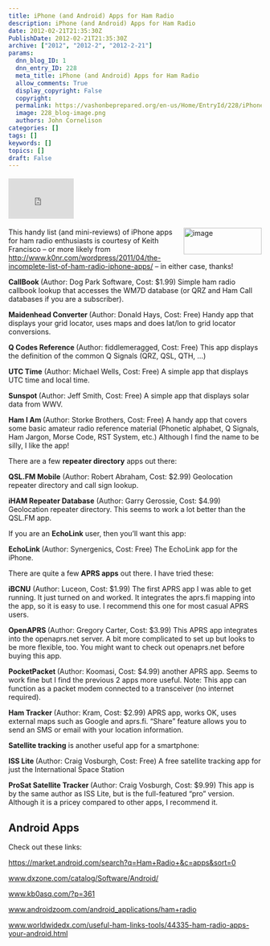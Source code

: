 ```yaml
---
title: iPhone (and Android) Apps for Ham Radio
description: iPhone (and Android) Apps for Ham Radio
date: 2012-02-21T21:35:30Z
PublishDate: 2012-02-21T21:35:30Z
archive: ["2012", "2012-2", "2012-2-21"]
params:
  dnn_blog_ID: 1
  dnn_entry_ID: 228
  meta_title: iPhone (and Android) Apps for Ham Radio
  allow_comments: True
  display_copyright: False
  copyright:
  permalink: https://vashonbeprepared.org/en-us/Home/EntryId/228/iPhone-and-Android-Apps-for-Ham-Radio
  image: 228_blog-image.png
  authors: John Cornelison
categories: []
tags: []
keywords: []
topics: []
draft: False
---
```


<div class="wlWriterHeaderFooter" style="float:none; margin:0px; padding:4px 0px 4px 0px;"><iframe src="http://www.facebook.com/widgets/like.php?href=http://vashonbeprepared.com/News/Blogs/tabid/146/EntryId/228/iPhone-and-Android-Apps-for-Ham-Radio.aspx" scrolling="no" frameborder="0" style="border:none; width:130px; height:80px"></iframe></div><p><a href="./images/228/iPhone-Apps-for-Ham-Radio_BB1A-image_2.png"><img style="background-image: none; border-bottom: 0px; border-left: 0px; padding-left: 0px; padding-right: 0px; display: inline; float: right; border-top: 0px; border-right: 0px; padding-top: 0px" title="image" border="0" alt="image" align="right" src="./images/228/iPhone-Apps-for-Ham-Radio_BB1A-image_thumb.png" width="155" height="53" /></a>This handy list (and mini-reviews) of iPhone apps for ham radio enthusiasts is courtesy of Keith Francisco – or more likely from <a title="http://www.k0nr.com/wordpress/2011/04/the-incomplete-list-of-ham-radio-iphone-apps/" href="http://www.k0nr.com/wordpress/2011/04/the-incomplete-list-of-ham-radio-iphone-apps/">http://www.k0nr.com/wordpress/2011/04/the-incomplete-list-of-ham-radio-iphone-apps/</a> – in either case, thanks! </p>  <p><strong>CallBook </strong>(Author: Dog Park Software, Cost: $1.99) Simple ham radio callbook lookup that accesses the WM7D database (or QRZ and Ham Call databases if you are a subscriber).</p>  <p><strong>Maidenhead Converter </strong>(Author: Donald Hays, Cost: Free) Handy app that displays your grid locator, uses maps and does lat/lon to grid locator conversions.</p>  <p><strong>Q Codes Reference </strong>(Author: fiddlemeragged, Cost: Free) This app displays the definition of the common Q Signals (QRZ, QSL, QTH, …)</p>  <p><strong>UTC Time</strong> (Author: Michael Wells, Cost: Free) A simple app that displays UTC time and local time.</p>  <p><strong>Sunspot </strong>(Author: Jeff Smith, Cost: Free) A simple app that displays solar data from WWV.</p>  <p><strong>Ham I Am </strong>(Author: Storke Brothers, Cost: Free) A handy app that covers some basic amateur radio reference material (Phonetic alphabet, Q Signals, Ham Jargon, Morse Code, RST System, etc.) Although I find the name to be silly, I like the app!</p>  <p>There are a few <strong>repeater directory</strong> apps out there:</p>  <p><strong>QSL.FM Mobile</strong> (Author: Robert Abraham, Cost: $2.99) Geolocation repeater directory and call sign lookup.</p>  <p><strong>iHAM Repeater Database</strong> (Author: Garry Gerossie, Cost: $4.99) Geolocation repeater directory. This seems to work a lot better than the QSL.FM app.</p>  <p>If you are an <strong>EchoLink</strong> user, then you’ll want this app:</p>  <p><strong>EchoLink </strong>(Author: Synergenics, Cost: Free) The EchoLink app for the iPhone.</p>  <p>There are quite a few <strong>APRS apps</strong> out there. I have tried these:</p>  <p><strong>iBCNU</strong> (Author: Luceon, Cost: $1.99) The first APRS app I was able to get running. It just turned on and worked. It integrates the aprs.fi mapping into the app, so it is easy to use. I recommend this one for most casual APRS users.</p>  <p><strong>OpenAPRS </strong>(Author: Gregory Carter, Cost: $3.99) This APRS app integrates into the openaprs.net server. A bit more complicated to set up but looks to be more flexible, too. You might want to check out openaprs.net before buying this app.</p>  <p><strong>PocketPacket </strong>(Author: Koomasi, Cost: $4.99) another APRS app. Seems to work fine but I find the previous 2 apps more useful. Note: This app can function as a packet modem connected to a transceiver (no internet required).</p>  <p><strong>Ham Tracker </strong>(Author: Kram, Cost: $2.99) APRS app, works OK, uses external maps such as Google and aprs.fi. “Share” feature allows you to send an SMS or email with your location information.</p>  <p><strong>Satellite tracking</strong> is another useful app for a smartphone:</p>  <p><strong>ISS Lite </strong>(Author: Craig Vosburgh, Cost: Free) A free satellite tracking app for just the International Space Station</p>  <p><strong>ProSat Satellite Tracker </strong>(Author: Craig Vosburgh, Cost: $9.99) This app is by the same author as ISS Lite, but is the full-featured “pro” version. Although it is a pricey compared to other apps, I recommend it.</p>  <h2>Android Apps</h2>  <p>Check out these links:</p>  <p><a title="https://market.android.com/search?q=Ham+Radio+&amp;c=apps&amp;sort=0" href="https://market.android.com/search?q=Ham+Radio+&amp;c=apps&amp;sort=0">https://market.android.com/search?q=Ham+Radio+&amp;c=apps&amp;sort=0</a></p>  <p><a title="http://www.dxzone.com/catalog/Software/Android/" href="http://www.dxzone.com/catalog/Software/Android/">www.dxzone.com/catalog/Software/Android/</a></p>  <p><a title="http://www.kb0asq.com/?p=361" href="http://www.kb0asq.com/?p=361">www.kb0asq.com/?p=361</a></p>  <p><a title="http://www.androidzoom.com/android_applications/ham+radio" href="http://www.androidzoom.com/android_applications/ham+radio">www.androidzoom.com/android_applications/ham+radio</a></p>  <p><a title="http://www.worldwidedx.com/useful-ham-links-tools/44335-ham-radio-apps-your-android.html" href="http://www.worldwidedx.com/useful-ham-links-tools/44335-ham-radio-apps-your-android.html">www.worldwidedx.com/useful-ham-links-tools/44335-ham-radio-apps-your-android.html</a></p>
